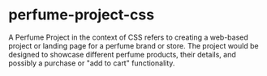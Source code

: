 # perfume-project-css
A Perfume Project in the context of CSS refers to creating a web-based project or landing page for a perfume brand or store. The project would be designed to showcase different perfume products, their details, and possibly a purchase or "add to cart" functionality.
